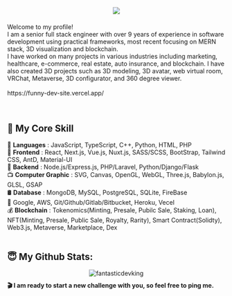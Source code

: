 <h2 align="center">
  <p align="center">
    <a href="https://github.com/fantasticdevking"><img src="https://readme-typing-svg.herokuapp.com/?lines=Creative,%20Passionate%20and%20Efficient%20Engineer;9+%2B%20years%20of%20hands-on%20experience;&center=true&width=800&height=45"></a>
  </p>
</h2>
<p>
  <!--<img src="https://github.com/fantasticdevking/fantasticdevking/blob/main/thumbnail.png" alt="thumbnail" />-->
  <p>
  Welcome to my profile!<br>
  I am a senior full stack engineer with over 9 years of experience in software development using practical frameworks, most recent focusing on MERN stack, 3D visualization and blockchain.<br>
  I have worked on many projects in various industries including marketing, healthcare, e-commerce, real estate, auto insurance, and blockchain. I have also created 3D projects such as 3D modeling, 3D avatar, web virtual room, VRChat, Metaverse, 3D configurator, and 360 degree viewer.<br><br>
  https://funny-dev-site.vercel.app/<br>
  </p>
</p>
<br>

## 🥇 <b>My Core Skill</b>
🔸 <b>Languages</b> : JavaScript, TypeScript, C++, Python, HTML, PHP<br>
🔸 <b>Frontend</b> : React, Next.js, Vue.js, Nuxt.js, SASS/SCSS, BootStrap, Tailwind CSS, AntD, Material-UI<br>
🔸 <b>Backend</b> : Node.js/Express.js, PHP/Laravel, Python/Django/Flask<br>
📺 <b>Computer Graphic</b> : SVG, Canvas, OpenGL, WebGL, Three.js, Babylon.js, GLSL, GSAP<br>
🛢 <b>Database</b> : MongoDB, MySQL, PostgreSQL, SQLite, FireBase<br>
🔸 Google, AWS, Git/Github/Gitlab/Bitbucket, Heroku, Vecel<br>
💰 <b>Blockchain</b> :
 Tokenomics(Minting, Presale, Pubilc Sale, Staking, Loan), NFT(Minting, Presale, Public Sale, Royalty, Rarity), Smart Contract(Solidty), Web3.js, Metaverse, Marketplace, Dex<br><br>
## 😇 My Github Stats:
<p align="center" style="margin-bottom: 10px;">
<img src="https://github-profile-trophy.vercel.app/?username=fantasticdevking&column=7&theme=onedark" alt="fantasticdevking" />
</p>
<b> 🎬 I am ready to start a new challenge with you, so feel free to ping me.</b>

